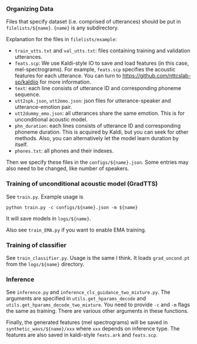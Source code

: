 ### Organizing Data
Files that specify dataset (i.e. comprised of utterances) should be put in `filelists/${name}`. `{name}` is any subdirectory.

Explanation for the files in `filelists/example`:
* `train_utts.txt` and `val_utts.txt`: files containing training and validation utterances.
* `feats.scp`: We use Kaldi-style IO to save and load features (in this case, mel-spectrograms). For example, `feats.scp` specifies the acoustic features for each utterance.
You can turn to https://github.com/nttcslab-sp/kaldiio for more information.
* `text`: each line consists of utterance ID and corresponding phoneme sequence.
* `utt2spk.json`, `utt2emo.json`: json files for utterance-speaker and utterance-emotion pair.
* `utt2dummy_emo.json`: all utterances share the same emotion. This is for unconditional acoustic model.
* `phn_duration`: each lines consists of utterance ID and corresponding phoneme duration. This is acquired by Kaldi, but you can seek for other methods. Also, you can alternatively let the model learn duration by itself.
* `phones.txt`: all phones and their indexes.

Then we specify these files in the `configs/${name}.json`. Some entries may also need to be changed, like number of speakers.

### Training of unconditional acoustic model (GradTTS)
See `train.py`. Example usage is 
```shell
python train.py -c configs/${name}.json -m ${name}
```
It will save models in `logs/${name}`.

Also see `train_EMA.py` if you want to enable EMA training.

### Training of classifier
See `train_classifier.py`. Usage is the same I think. 
It loads `grad_uncond.pt` from the `logs/${name}` directory. 

### Inference
See `inference.py` and `inference_cls_guidance_two_mixture.py`. The arguments are specified in `utils.get_hparams_decode` and `utils.get_hparams_decode_two_mixture`.
You need to provide `-c` and `-m` flags the same as training. There are various other arguments in these functions.

Finally, the generated features (mel spectrograms) will be saved in `synthetic_wavs/${name}/xxx` where `xxx` depends on inference type. 
The features are also saved in kaldi-style `feats.ark` and `feats.scp`.  